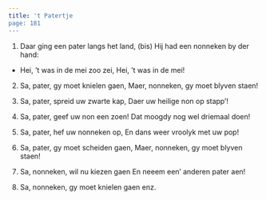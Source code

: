 ```yaml
---
title: 't Patertje
page: 181
---  
```



1. Daar ging een pater langs het land, (bis)
Hij had een nonneken by der hand:


- Hei, ’t was in de mei zoo zei,
Hei, ’t was in de mei!


2. Sa, pater, gy moet knielen gaen,
Maer, nonneken, gy moet blyven staen!


3. Sa, pater, spreid uw zwarte kap,
Daer uw heilige non op stapp’!


4. Sa, pater, geef uw non een zoen!
Dat moogdy nog wel driemaal doen!


5. Sa, pater, hef uw nonneken op,
En dans weer vroolyk met uw pop!


6. Sa, pater, gy moet scheiden gaen,
Maer, nonneken, gy moet blyven staen!


7. Sa, nonneken, wil nu kiezen gaen
En neeem een’ anderen pater aen!


8. Sa, nonneken, gy moet knielen gaen 
enz. 